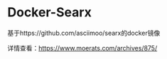 # Docker-Searx

基于https://github.com/asciimoo/searx的docker镜像

详情查看：https://www.moerats.com/archives/875/
